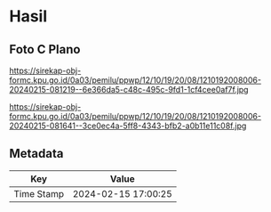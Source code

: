# Hasil

## Foto C Plano

https://sirekap-obj-formc.kpu.go.id/0a03/pemilu/ppwp/12/10/19/20/08/1210192008006-20240215-081219--6e366da5-c48c-495c-9fd1-1cf4cee0af7f.jpg

https://sirekap-obj-formc.kpu.go.id/0a03/pemilu/ppwp/12/10/19/20/08/1210192008006-20240215-081641--3ce0ec4a-5ff8-4343-bfb2-a0b11e11c08f.jpg


## Metadata

| Key        | Value               |
| ---------- | ------------------- |
| Time Stamp | 2024-02-15 17:00:25 |



